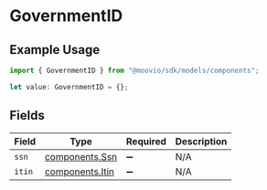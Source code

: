 # GovernmentID

## Example Usage

```typescript
import { GovernmentID } from "@moovio/sdk/models/components";

let value: GovernmentID = {};
```

## Fields

| Field                                              | Type                                               | Required                                           | Description                                        |
| -------------------------------------------------- | -------------------------------------------------- | -------------------------------------------------- | -------------------------------------------------- |
| `ssn`                                              | [components.Ssn](../../models/components/ssn.md)   | :heavy_minus_sign:                                 | N/A                                                |
| `itin`                                             | [components.Itin](../../models/components/itin.md) | :heavy_minus_sign:                                 | N/A                                                |